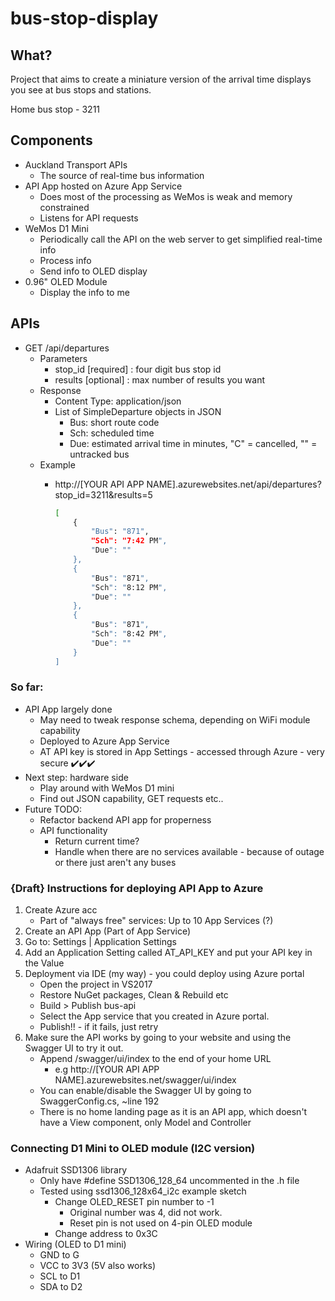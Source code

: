 ﻿# bus-stop-display

## What?
Project that aims to create a miniature version of the arrival time displays you see at bus stops and stations.

Home bus stop - 3211

## Components
- Auckland Transport APIs
    - The source of real-time bus information
- API App hosted on Azure App Service
    - Does most of the processing as WeMos is weak and memory constrained 
    - Listens for API requests
- WeMos D1 Mini 
    - Periodically call the API on the web server to get simplified real-time info
    - Process info
    - Send info to OLED display
- 0.96" OLED Module
    - Display the info to me

## APIs
- GET /api/departures
    - Parameters
        - stop_id [required] : four digit bus stop id
        - results [optional] : max number of results you want
    - Response
        - Content Type: application/json
        - List of SimpleDeparture objects in JSON
            - Bus: short route code
            - Sch: scheduled time
            - Due: estimated arrival time in minutes, "C" = cancelled, "" = untracked bus
    - Example
        - http://[YOUR API APP NAME].azurewebsites.net/api/departures?stop_id=3211&results=5

            ```bash
            [
                {
                    "Bus": "871",
                    "Sch": "7:42 PM",
                    "Due": ""
                },
                {
                    "Bus": "871",
                    "Sch": "8:12 PM",
                    "Due": ""
                },
                {
                    "Bus": "871",
                    "Sch": "8:42 PM",
                    "Due": ""
                }
            ]
            ```

### So far:
- API App largely done 
    - May need to tweak response schema, depending on WiFi module capability
    - Deployed to Azure App Service
    - AT API key is stored in App Settings - accessed through Azure - very secure ✔️✔️✔️
- Next step: hardware side
    - Play around with WeMos D1 mini
    - Find out JSON capability, GET requests etc..
- Future TODO:
    - Refactor backend API app for properness
    - API functionality
        - Return current time?
        - Handle when there are no services available - because of outage or there just aren't any buses

### {Draft} Instructions for deploying API App to Azure
1. Create Azure acc
    - Part of "always free" services: Up to 10 App Services (?)
2. Create an API App (Part of App Service)
3. Go to: Settings | Application Settings
4. Add an Application Setting called AT_API_KEY and put your API key in the Value
5. Deployment via IDE (my way) - you could deploy using Azure portal
    - Open the project in VS2017
    - Restore NuGet packages, Clean & Rebuild etc
    - Build > Publish bus-api
    - Select the App service that you created in Azure portal.
    - Publish!! - if it fails, just retry
6. Make sure the API works by going to your website and using the Swagger UI to try it out.
    - Append /swagger/ui/index to the end of your home URL
        - e.g http://[YOUR API APP NAME].azurewebsites.net/swagger/ui/index
    - You can enable/disable the Swagger UI by going to SwaggerConfig.cs, ~line 192
    - There is no home landing page as it is an API app, which doesn't have a View component, only Model and Controller


### Connecting D1 Mini to OLED module (I2C version)
- Adafruit SSD1306 library
    - Only have #define SSD1306_128_64 uncommented in the .h file
    - Tested using ssd1306_128x64_i2c example sketch
        - Change OLED_RESET pin number to -1 
            - Original number was 4, did not work.
            - Reset pin is not used on 4-pin OLED module
        - Change address to 0x3C
- Wiring (OLED to D1 mini)
    - GND to G
    - VCC to 3V3 (5V also works)
    - SCL to D1
    - SDA to D2